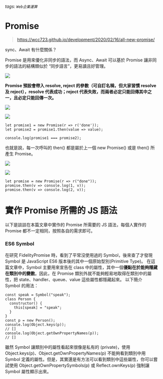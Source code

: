 ###### tags: `Web企業運算`


# Promise

> https://wcc723.github.io/development/2020/02/16/all-new-promise/

sync、Await 有什麼關係？

Promise 是用來優化非同步的語法，而 Async、Await 可以基於 Promise 讓非同步的語法的結構類似於 “同步語言”，更易讀且好管理。

![](https://i.imgur.com/gc5s6TF.png)


**Promise 預設會帶入 resolve, reject 的參數（可自訂名稱，但大家習慣 resolve 及 reject），resolve 代表成功；reject 代表失敗，而兩者必定只能回傳其中之一，且必定只能回傳一次。**

![](https://i.imgur.com/BudfSEg.png)

![](https://i.imgur.com/V4ylmLk.png)

```
let promise1 = new Promise(r => r('done'));
let promise2 = promise1.then(value => value);

console.log(promise1 === promise2);
```
也就是說，每一次呼叫的 then() 都是屬於上一個 new Promise() 或是 then() 所產生 Promise。

![](https://i.imgur.com/YY41Xwq.png)


![](https://i.imgur.com/zEsOPoI.png)


```
let promise = new Promise(r => r("done"));
promise.then(v => console.log(1, v));
promise.then(v => console.log(2, v));
```

# 實作 Promise 所需的 JS 語法
以下是談談在本篇文章中實作的 Promise 所需要的 JS 語法，每個人實作的 Promise 都不一定相同，按照各自的需求即可。

### ES6 Symbol
在研究 FidelityPromise 時，看到了平常沒使用過的 Symbol，後來查了才發現 Symbol 是 JavaScript ES6 版本後的其中一個原始型別(Primitive Type)。
在這篇文章中，Symbol 主要用來宣告在 class 中的屬性，其中一個**優點在於能夠隱藏在類別中的變數**。因此，在 Promise 類別外就不能夠輕易地取得在類別中的屬性，把 state、handler、queue、value 這些屬性都隱藏起來。
以下簡介 Symbol 的用法：

```
const speak = Symbol("speak");
class Person {
  constructor() {
    this[speak] = "speak";
  }
}
const p = new Person();
console.log(Object.keys(p));
// []
console.log(Object.getOwnPropertyNames(p));
// []
```

雖然 Symbol 讓類別中的屬性看起來很像是私有的 (private)，使用 Object.keys(p)、Object.getOwnPropertyNames(p) 不能夠看到類別中用 Symbol 定義的屬性。但是，其實還是有方法可以看到類別中這些屬性，你可以嘗試使用 Object.getOwnPropertySymbols(p) 或 Reflect.ownKeys(p) 強制讓 Symbol 屬性顯示出來。
